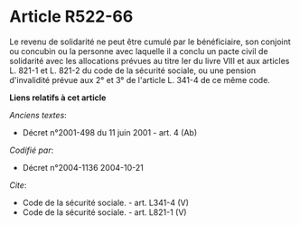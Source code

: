 # Article R522-66

Le revenu de solidarité ne peut être cumulé par le bénéficiaire, son conjoint ou concubin ou la personne avec laquelle il a
conclu un pacte civil de solidarité avec les allocations prévues au titre Ier du livre VIII et aux articles L. 821-1 et L.
821-2 du code de la sécurité sociale, ou une pension d'invalidité prévue aux 2° et 3° de l'article L. 341-4 de ce même code.

**Liens relatifs à cet article**

_Anciens textes_:

  - Décret n°2001-498 du 11 juin 2001 - art. 4 (Ab)

_Codifié par_:

  - Décret n°2004-1136 2004-10-21

_Cite_:

  - Code de la sécurité sociale. - art. L341-4 (V)
  - Code de la sécurité sociale. - art. L821-1 (V)
